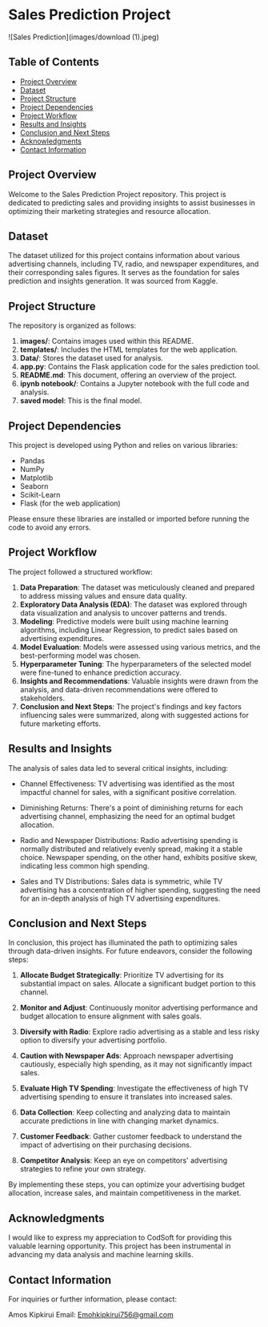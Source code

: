 
# Sales Prediction Project

![Sales Prediction](images/download (1).jpeg)

## Table of Contents

- [Project Overview](#project-overview)
- [Dataset](#dataset)
- [Project Structure](#project-structure)
- [Project Dependencies](#project-dependencies)
- [Project Workflow](#project-workflow)
- [Results and Insights](#results-and-insights)
- [Conclusion and Next Steps](#conclusion-and-next-steps)
- [Acknowledgments](#acknowledgments)
- [Contact Information](#contact-information)

## Project Overview

Welcome to the Sales Prediction Project repository. This project is dedicated to predicting sales and providing insights to assist businesses in optimizing their marketing strategies and resource allocation.

## Dataset

The dataset utilized for this project contains information about various advertising channels, including TV, radio, and newspaper expenditures, and their corresponding sales figures. It serves as the foundation for sales prediction and insights generation. It was sourced from Kaggle.

## Project Structure

The repository is organized as follows:

1. **images/**: Contains images used within this README.
2. **templates/**: Includes the HTML templates for the web application.
3. **Data/**: Stores the dataset used for analysis.
4. **app.py**: Contains the Flask application code for the sales prediction tool.
5. **README.md**: This document, offering an overview of the project.
6. **ipynb notebook/**: Contains a Jupyter notebook with the full code and analysis.
7. **saved model**: This is the final model.

## Project Dependencies

This project is developed using Python and relies on various libraries:

- Pandas
- NumPy
- Matplotlib
- Seaborn
- Scikit-Learn
- Flask (for the web application)

Please ensure these libraries are installed or imported before running the code to avoid any errors.

## Project Workflow

The project followed a structured workflow:

1. **Data Preparation**: The dataset was meticulously cleaned and prepared to address missing values and ensure data quality.
2. **Exploratory Data Analysis (EDA)**: The dataset was explored through data visualization and analysis to uncover patterns and trends.
3. **Modeling**: Predictive models were built using machine learning algorithms, including Linear Regression, to predict sales based on advertising expenditures.
4. **Model Evaluation**: Models were assessed using various metrics, and the best-performing model was chosen.
5. **Hyperparameter Tuning**: The hyperparameters of the selected model were fine-tuned to enhance prediction accuracy.
6. **Insights and Recommendations**: Valuable insights were drawn from the analysis, and data-driven recommendations were offered to stakeholders.
7. **Conclusion and Next Steps**: The project's findings and key factors influencing sales were summarized, along with suggested actions for future marketing efforts.

## Results and Insights

The analysis of sales data led to several critical insights, including:

- Channel Effectiveness: TV advertising was identified as the most impactful channel for sales, with a significant positive correlation.

- Diminishing Returns: There's a point of diminishing returns for each advertising channel, emphasizing the need for an optimal budget allocation.

- Radio and Newspaper Distributions: Radio advertising spending is normally distributed and relatively evenly spread, making it a stable choice. Newspaper spending, on the other hand, exhibits positive skew, indicating less common high spending.

- Sales and TV Distributions: Sales data is symmetric, while TV advertising has a concentration of higher spending, suggesting the need for an in-depth analysis of high TV advertising expenditures.

## Conclusion and Next Steps

In conclusion, this project has illuminated the path to optimizing sales through data-driven insights. For future endeavors, consider the following steps:

1. **Allocate Budget Strategically**: Prioritize TV advertising for its substantial impact on sales. Allocate a significant budget portion to this channel.

2. **Monitor and Adjust**: Continuously monitor advertising performance and budget allocation to ensure alignment with sales goals.

3. **Diversify with Radio**: Explore radio advertising as a stable and less risky option to diversify your advertising portfolio.

4. **Caution with Newspaper Ads**: Approach newspaper advertising cautiously, especially high spending, as it may not significantly impact sales.

5. **Evaluate High TV Spending**: Investigate the effectiveness of high TV advertising spending to ensure it translates into increased sales.

6. **Data Collection**: Keep collecting and analyzing data to maintain accurate predictions in line with changing market dynamics.

7. **Customer Feedback**: Gather customer feedback to understand the impact of advertising on their purchasing decisions.

8. **Competitor Analysis**: Keep an eye on competitors' advertising strategies to refine your own strategy.

By implementing these steps, you can optimize your advertising budget allocation, increase sales, and maintain competitiveness in the market.

## Acknowledgments

I would like to express my appreciation to CodSoft for providing this valuable learning opportunity. This project has been instrumental in advancing my data analysis and machine learning skills.

## Contact Information

For inquiries or further information, please contact:

Amos Kipkirui
Email: Emohkipkirui756@gmail.com
